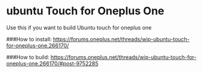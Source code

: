# ubuntu Touch for Oneplus One
Use this if you want to build Ubuntu touch for oneplus one


###How to install:
https://forums.oneplus.net/threads/wip-ubuntu-touch-for-oneplus-one.266170/

###How to build:
https://forums.oneplus.net/threads/wip-ubuntu-touch-for-oneplus-one.266170/#post-9752285
